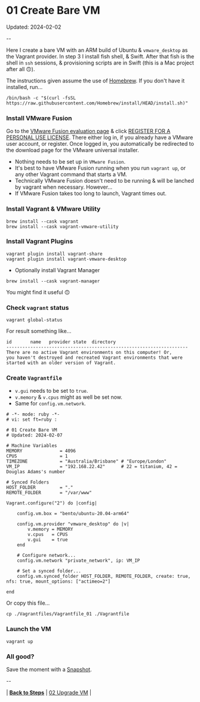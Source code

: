 # 01 Create Bare VM

Updated: 2024-02-02

--

Here I create a bare VM with an ARM build of Ubuntu & `vmware_desktop` as the Vagrant provider. In step 3 I install fish shell, & Swift. After that fish is the shell in `ssh` sessions, & provisioning scripts are in Swift (this is a Mac project after all 🙃).

The instructions given assume the use of [Homebrew](https://brew.sh). If you don't have it installed, run...

```
/bin/bash -c "$(curl -fsSL https://raw.githubusercontent.com/Homebrew/install/HEAD/install.sh)"
```

### Install VMware Fusion

Go to the [VMware Fusion evaluation page](https://www.vmware.com/au/products/fusion/fusion-evaluation.html) & click [REGISTER FOR A PERSONAL USE LICENSE](https://www.vmware.com/go/getfusionplayer). There either log in, if you already have a VMware user account, or register. Once logged in, you automatically be redirected to the download page for the VMware universal installer.

* Nothing needs to be set up in `VMware Fusion`.
* It's best to have VMware Fusion running when you run `vagrant up`, or any other Vagrant command that starts a VM.
* Technically VMware Fusion doesn't need to be running & will be lanched by vagrant when necessary. However...
* If VMware Fusion takes too long to launch, Vagrant times out.

### Install Vagrant & VMware Utility

```
brew install --cask vagrant
brew install --cask vagrant-vmware-utility
```

### Install Vagrant Plugins

```
vagrant plugin install vagrant-share
vagrant plugin install vagrant-vmware-desktop
```

* Optionally install Vagrant Manager

```
brew install --cask vagrant-manager
```

You might find it useful 🙃

### Check `vagrant` status

```
vagrant global-status
```

For result something like...

```
id       name   provider state  directory
--------------------------------------------------------------------
There are no active Vagrant environments on this computer! Or,
you haven't destroyed and recreated Vagrant environments that were
started with an older version of Vagrant.
```

### Create `Vagrantfile`

* `v.gui` needs to be set to `true`.
* `v.memory` & `v.cpus` might as well be set now.
* Same for `config.vm.network`.

```
# -*- mode: ruby -*-
# vi: set ft=ruby :

# 01 Create Bare VM
# Updated: 2024-02-07

# Machine Variables
MEMORY              = 4096
CPUS                = 1
TIMEZONE            = "Australia/Brisbane" # "Europe/London"
VM_IP               = "192.168.22.42"      # 22 = titanium, 42 = Douglas Adams's number

# Synced Folders
HOST_FOLDER         = "."
REMOTE_FOLDER       = "/var/www"

Vagrant.configure("2") do |config|

	config.vm.box = "bento/ubuntu-20.04-arm64"

	config.vm.provider "vmware_desktop" do |v|
		v.memory = MEMORY
		v.cpus   = CPUS
		v.gui    = true
	end

	# Configure network...
	config.vm.network "private_network", ip: VM_IP

	# Set a synced folder...
	config.vm.synced_folder HOST_FOLDER, REMOTE_FOLDER, create: true, nfs: true, mount_options: ["actimeo=2"]

end
```

Or copy this file...

```
cp ./Vagrantfiles/Vagrantfile_01 ./Vagrantfile
```

### Launch the VM

```
vagrant up
```

### All good?

Save the moment with a [Snapshot](./Snapshots.md).

--

| [**Back to Steps**](../README.md)
| [02 Upgrade VM](./02_Upgrade_VM.md)
|
